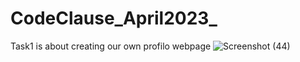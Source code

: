 # CodeClause_April2023_
   Task1 is about creating our own profilo webpage ![Screenshot (44)](https://user-images.githubusercontent.com/121040378/235307034-b6c52b40-cdf0-47ad-8b7e-49565c928179.png)
